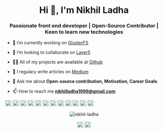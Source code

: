 <h1 align="center">Hi 👋, I'm Nikhil Ladha</h1>
<h3 align="center">Passionate front end developer | Open-Source Contributor | Keen to learn new technologies</h3>

- 🔭 I’m currently working on [GlusterFS](github.com/layer5io)

- 👯 I’m looking to collaborate on [Layer5](github.com/layer5io)

- 👨‍💻 All of my projects are available at [Github](github.com/Nikhil-Ladha)

- 📝 I regulary write articles on [Medium](medium.com/@nikhilladha1999)

- 💬 Ask me about **Open-source contribution, Motivation, Career Goals**

- 📫 How to reach me **nikhilladha1999@gmail.com**

<p align="left"><img src="https://devicons.github.io/devicon/devicon.git/icons/react/react-original-wordmark.svg" alt="react" width="20" height="20"/> <img src="https://devicons.github.io/devicon/devicon.git/icons/bootstrap/bootstrap-plain.svg" alt="bootstrap" width="20" height="20"/> <img src="https://devicons.github.io/devicon/devicon.git/icons/c/c-original.svg" alt="c" width="20" height="20"/> <img src="https://devicons.github.io/devicon/devicon.git/icons/cplusplus/cplusplus-original.svg" alt="cplusplus" width="20" height="20"/> <img src="https://devicons.github.io/devicon/devicon.git/icons/css3/css3-original-wordmark.svg" alt="css3" width="20" height="20"/> <img src="https://devicons.github.io/devicon/devicon.git/icons/html5/html5-original-wordmark.svg" alt="html5" width="20" height="20"/> <img src="https://devicons.github.io/devicon/devicon.git/icons/javascript/javascript-original.svg" alt="javascript" width="20" height="20"/> <img src="https://devicons.github.io/devicon/devicon.git/icons/mysql/mysql-original-wordmark.svg" alt="mysql" width="20" height="20"/> <img src="https://devicons.github.io/devicon/devicon.git/icons/php/php-original.svg" alt="php" width="20" height="20"/> <img src="https://devicons.github.io/devicon/devicon.git/icons/python/python-original-wordmark.svg" alt="python" width="20" height="20"/> <img src="https://devicons.github.io/devicon/devicon.git/icons/linux/linux-original.svg" alt="linux" width="20" height="20"/> <img src="https://devicons.github.io/devicon/devicon.git/icons/redux/redux-original.svg" alt="redux" width="20" height="20"/></p><p align="center"> <img src="https://github-readme-stats.vercel.app/api?username=nikhil-ladha&show_icons=true" alt="nikhil-ladha" /> </p>

<p align="center">
<a href="https://linkedin.com/in/nikhil-ladha" target="blank"><img align="center" src="https://cdn.jsdelivr.net/npm/simple-icons@3.0.1/icons/linkedin.svg" alt="nikhil-ladha" height="20" width="20" /></a>
<a href="https://medium.com/@nikhilladha1999" target="blank"><img align="center" src="https://cdn.jsdelivr.net/npm/simple-icons@3.0.1/icons/medium.svg" alt="@nikhilladha1999" height="20" width="20" /></a>
</p>
